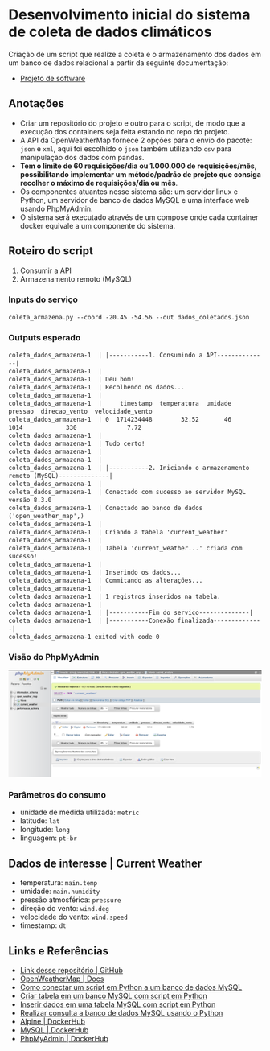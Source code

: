 # Desenvolvimento inicial do sistema de coleta de dados climáticos

Criação de um script que realize a coleta e o armazenamento dos dados em um banco de dados relacional a partir da seguinte documentação:

- [Projeto de software](https://budkee.notion.site/Open-Weather-Map-3b2e4e5a58ec4898ad31f94c178ca2db?pvs=4)


## Anotações

- Criar um repositório do projeto e outro para o script, de modo que a execução dos containers seja feita estando no repo do projeto.
- A API da OpenWeatherMap fornece 2 opções para o envio do pacote: `json` e `xml`, aqui foi escolhido o `json` também utilizando `csv` para manipulação dos dados com pandas.
- **Tem o limite de 60 requisições/dia ou 1.000.000 de requisições/mês, possibilitando implementar um método/padrão de projeto que consiga recolher o máximo de requisições/dia ou mês**.
- Os componentes atuantes nesse sistema são: um servidor linux e Python, um servidor de banco de dados MySQL e uma interface web usando PhpMyAdmin.
- O sistema será executado através de um compose onde cada container docker equivale a um componente do sistema.

## Roteiro do script

1. Consumir a API
2. Armazenamento remoto (MySQL)

### Inputs do serviço

    coleta_armazena.py --coord -20.45 -54.56 --out dados_coletados.json

### Outputs esperado

    coleta_dados_armazena-1  | |-----------1. Consumindo a API--------------|
    coleta_dados_armazena-1  |
    coleta_dados_armazena-1  | Deu bom!
    coleta_dados_armazena-1  | Recolhendo os dados...
    coleta_dados_armazena-1  |
    coleta_dados_armazena-1  |     timestamp  temperatura  umidade  pressao  direcao_vento  velocidade_vento
    coleta_dados_armazena-1  | 0  1714234448        32.52       46     1014            330              7.72
    coleta_dados_armazena-1  |
    coleta_dados_armazena-1  | Tudo certo!
    coleta_dados_armazena-1  |
    coleta_dados_armazena-1  |
    coleta_dados_armazena-1  | |-----------2. Iniciando o armazenamento remoto (MySQL)--------------|
    coleta_dados_armazena-1  |
    coleta_dados_armazena-1  | Conectado com sucesso ao servidor MySQL versão 8.3.0
    coleta_dados_armazena-1  | Conectado ao banco de dados  ('open_weather_map',)
    coleta_dados_armazena-1  |
    coleta_dados_armazena-1  | Criando a tabela 'current_weather'
    coleta_dados_armazena-1  |
    coleta_dados_armazena-1  | Tabela 'current_weather...' criada com sucesso!
    coleta_dados_armazena-1  |
    coleta_dados_armazena-1  | Inserindo os dados...
    coleta_dados_armazena-1  | Commitando as alterações...
    coleta_dados_armazena-1  |
    coleta_dados_armazena-1  | 1 registros inseridos na tabela.
    coleta_dados_armazena-1  |
    coleta_dados_armazena-1  | |-----------Fim do serviço--------------|
    coleta_dados_armazena-1  | |-----------Conexão finalizada--------------|
    coleta_dados_armazena-1 exited with code 0

### Visão do PhpMyAdmin

![visao_bd](./img/visao_bd.png)

### Parâmetros do consumo

- unidade de medida utilizada: `metric`
- latitude: `lat`
- longitude: `long`
- linguagem: `pt-br`

## Dados de interesse | Current Weather

- temperatura: `main.temp`
- umidade: `main.humidity`
- pressão atmosférica: `pressure`
- direção do vento: `wind.deg`
- velocidade do vento: `wind.speed`
- timestamp: `dt`

## Links e Referências

- [Link desse repositório | GitHub](https://github.com/budkee/coleta_armazenamento_ddd)
- [OpenWeatherMap | Docs](https://openweathermap.org/current)
- [Como conectar um script em Python a um banco de dados MySQL](https://youtu.be/FXlixv8Ieoc?si=5U9EPcKSe2ws1xOE)
- [Criar tabela em um banco MySQL com script em Python](https://youtu.be/yMqBfSl53MA?si=g9KJWvnqnD11OQAz)
- [Inserir dados em uma tabela MySQL com script em Python](https://youtu.be/HiK6OZjumew?si=--OkwhEDC8PEU1sv)
- [Realizar consulta a banco de dados MySQL usando o Python](https://youtu.be/GheUY9b_-ww?si=DqYoz97Biu3HfZAL)
- [Alpine | DockerHub](https://hub.docker.com/_/alpine)
- [MySQL | DockerHub](https://hub.docker.com/_/mysql)
- [PhpMyAdmin | DockerHub](https://hub.docker.com/_/phpmyadmin)
